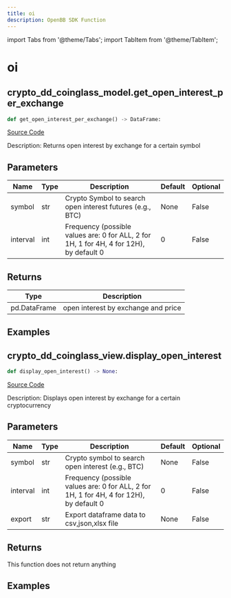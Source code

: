 ```yaml
---
title: oi
description: OpenBB SDK Function
---
```


import Tabs from '@theme/Tabs';
import TabItem from '@theme/TabItem';

# oi

<Tabs>
<TabItem value="model" label="Model" default>

## crypto_dd_coinglass_model.get_open_interest_per_exchange

```python title='openbb_terminal/decorators.py'
def get_open_interest_per_exchange() -> DataFrame:
```
[Source Code](https://github.com/OpenBB-finance/OpenBBTerminal/tree/main/openbb_terminal/decorators.py#L149)

Description: Returns open interest by exchange for a certain symbol

## Parameters

| Name | Type | Description | Default | Optional |
| ---- | ---- | ----------- | ------- | -------- |
| symbol | str | Crypto Symbol to search open interest futures (e.g., BTC) | None | False |
| interval | int | Frequency (possible values are: 0 for ALL, 2 for 1H, 1 for 4H, 4 for 12H), by default 0 | 0 | False |

## Returns

| Type | Description |
| ---- | ----------- |
| pd.DataFrame | open interest by exchange and price |

## Examples



</TabItem>
<TabItem value="view" label="View">

## crypto_dd_coinglass_view.display_open_interest

```python title='openbb_terminal/decorators.py'
def display_open_interest() -> None:
```
[Source Code](https://github.com/OpenBB-finance/OpenBBTerminal/tree/main/openbb_terminal/decorators.py#L57)

Description: Displays open interest by exchange for a certain cryptocurrency

## Parameters

| Name | Type | Description | Default | Optional |
| ---- | ---- | ----------- | ------- | -------- |
| symbol | str | Crypto symbol to search open interest (e.g., BTC) | None | False |
| interval | int | Frequency (possible values are: 0 for ALL, 2 for 1H, 1 for 4H, 4 for 12H), by default 0 | 0 | False |
| export | str | Export dataframe data to csv,json,xlsx file | None | False |

## Returns

This function does not return anything

## Examples



</TabItem>
</Tabs>